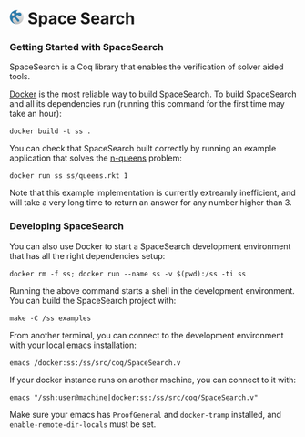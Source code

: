 <img src="https://raw.githubusercontent.com/konne88/SpaceSearch/master/logo/logo.png" width="25px"> Space Search
================

### Getting Started with SpaceSearch

SpaceSearch is a Coq library that enables the verification of solver aided
tools. 

[Docker][docker] is the most reliable way to build SpaceSearch. To build
SpaceSearch and all its dependencies run (running this command for the first time
may take an hour):

    docker build -t ss .

You can check that SpaceSearch built correctly by running an example application
that solves the [n-queens][queens] problem:

    docker run ss ss/queens.rkt 1

Note that this example implementation is currently extreamly inefficient, and
will take a very long time to return an answer for any number higher than 3.

[queens]: https://en.wikipedia.org/wiki/Eight_queens_puzzle 
[docker]: https://docs.docker.com/engine/installation/

### Developing SpaceSearch

You can also use Docker to start a SpaceSearch development environment that has
all the right dependencies setup: 

    docker rm -f ss; docker run --name ss -v $(pwd):/ss -ti ss

Running the above command starts a shell in the development environment. You can
build the SpaceSearch project with:

    make -C /ss examples

From another terminal, you can connect to the development environment with your local emacs installation:

    emacs /docker:ss:/ss/src/coq/SpaceSearch.v

If your docker instance runs on another machine, you can connect to it with:

    emacs "/ssh:user@machine|docker:ss:/ss/src/coq/SpaceSearch.v"

Make sure your emacs has `ProofGeneral` and `docker-tramp` installed, and 
`enable-remote-dir-locals` must be set.
